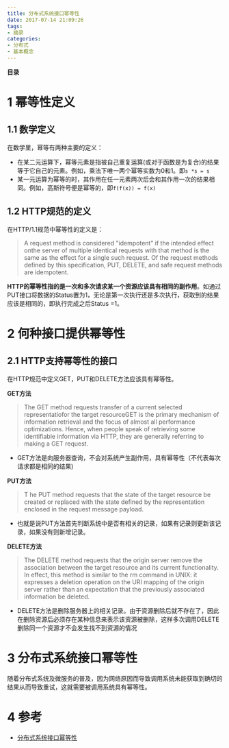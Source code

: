 ```yaml
---
title: 分布式系统接口幂等性
date: 2017-07-14 21:09:26
tags: 
- 摘录
categories: 
- 分布式
- 基本概念
---
```


__目录__

<!-- toc -->
<!--more-->

# 1 幂等性定义

## 1.1 数学定义

在数学里，幂等有两种主要的定义：

* 在某二元运算下，幂等元素是指被自己重复运算(或对于函数是为复合)的结果等于它自己的元素。例如，乘法下唯一两个幂等实数为0和1。即`s *s = s`
* 某一元运算为幂等的时，其作用在任一元素两次后会和其作用一次的结果相同。例如，高斯符号便是幂等的，即`f(f(x)) = f(x)`

## 1.2 HTTP规范的定义

在HTTP/1.1规范中幂等性的定义是：

> A request method is considered "idempotent" if the intended effect onthe server of multiple identical requests with that method is the same as the effect for a single such request. Of the request methods defined by this specification, PUT, DELETE, and safe request methods are idempotent.

__HTTP的幂等性指的是一次和多次请求某一个资源应该具有相同的副作用__。如通过PUT接口将数据的Status置为1，无论是第一次执行还是多次执行，获取到的结果应该是相同的，即执行完成之后Status =1。

# 2 何种接口提供幂等性

## 2.1 HTTP支持幂等性的接口

在HTTP规范中定义GET，PUT和DELETE方法应该具有幂等性。

__GET方法__

> The GET method requests transfer of a current selected representatiofor the target resourceGET is the primary mechanism of information retrieval and the focus of almost all performance optimizations. Hence, when people speak of retrieving some identifiable information via HTTP, they are generally referring to making a GET request.

* GET方法是向服务器查询，不会对系统产生副作用，具有幂等性（不代表每次请求都是相同的结果)

__PUT方法__

> T he PUT method requests that the state of the target resource be created or replaced with the state defined by the representation enclosed in the request message payload.

* 也就是说PUT方法首先判断系统中是否有相关的记录，如果有记录则更新该记录，如果没有则新增记录。

__DELETE方法__

> The DELETE method requests that the origin server remove the association between the target resource and its current functionality. In effect, this method is similar to the rm command in UNIX: it expresses a deletion operation on the URI mapping of the origin server rather than an expectation that the previously associated information be deleted.

* DELETE方法是删除服务器上的相关记录。由于资源删除后就不存在了，因此在删除资源后必须存在某种信息来表示该资源被删除，这样多次调用DELETE删除同一个资源才不会发生找不到资源的情况

# 3 分布式系统接口幂等性

随着分布式系统及微服务的普及，因为网络原因而导致调用系统未能获取到确切的结果从而导致重试，这就需要被调用系统具有幂等性。

# 4 参考

* [分布式系统接口幂等性](http://blog.brucefeng.info/post/api-idempotent)
